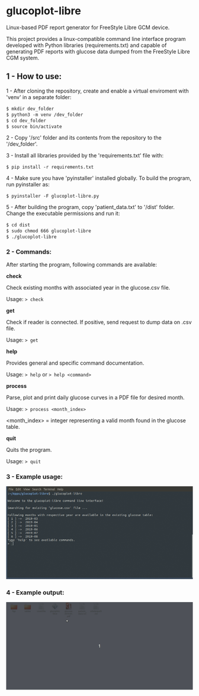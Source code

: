 # glucoplot-libre
Linux-based PDF report generator for FreeStyle Libre GCM device.

This project provides a linux-compatible command line interface program developed with Python libraries (requirements.txt) and capable of generating PDF reports with glucose data dumped from the FreeStyle Libre CGM system.

## 1 - How to use:

1 - After cloning the repository, create and enable a virtual enviroment with 'venv' in a separate folder:
```
$ mkdir dev_folder
$ python3 -m venv /dev_folder
$ cd dev_folder
$ source bin/activate
```
2 - Copy '/src' folder and its contents from the repository to the '/dev_folder'.

3 - Install all libraries provided by the 'requirements.txt' file with:
```
$ pip install -r requirements.txt
```
4 - Make sure you have 'pyinstaller' installed globally. To build the program, run pyinstaller as:
```
$ pyinstaller -F glucoplot-libre.py
```
5 - After building the program, copy 'patient_data.txt' to '/dist' folder. Change the executable permissions and run it:
```
$ cd dist
$ sudo chmod 666 glucoplot-libre
$ ./glucoplot-libre
```

### 2 - Commands:

After starting the program, following commands are available:

**check** 

Check existing months with associated year in the glucose.csv file.

Usage: ```> check```

**get**

Check if reader is connected. If positive, send request to dump data on .csv file.

Usage: ```> get```

**help**

Provides general and specific command documentation.

Usage: ```> help``` or ```> help <command>``` 

**process**

Parse, plot and print daily glucose curves in a PDF file for desired month.

Usage: ```> process <month_index>```

<month_index> = integer representing a valid month found in the glucose table.

**quit**

Quits the program.

Usage: ```> quit```

### 3 - Example usage:

![](example_usage.gif)

### 4 - Example output:

![](example_output.gif)
